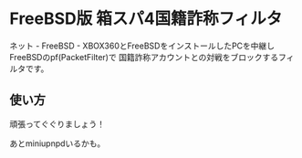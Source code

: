FreeBSD版 箱スパ4国籍詐称フィルタ
======================
ネット - FreeBSD - XBOX360とFreeBSDをインストールしたPCを中継し 
FreeBSDのpf(PacketFilter)で 国籍詐称アカウントとの対戦をブロックするフィルタです。

使い方
----------------
頑張ってぐぐりましょう！

あとminiupnpdいるかも。